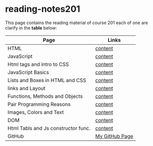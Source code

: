 # reading-notes201

This page contains the reading material of course 201 each of one are clarify in the **table** below:

| Page                                | Links                                                                                   |
| ----------------------------------- | --------------------------------------------------------------------------------------- |
| HTML                                | [content](https://mohammed-khamees.github.io/reading-notes201/Html)                     |
| JavaScript                          | [content](https://mohammed-khamees.github.io/reading-notes201/Js)                       |
| Html tags and intro to CSS          | [content](https://mohammed-khamees.github.io/reading-notes201/StyleByHtmlAndCSS)        |
| JavaScript Basics                   | [content](https://mohammed-khamees.github.io/reading-notes201/JsBasics)                 |
| Lists and Boxes in HTML and CSS     | [content](https://mohammed-khamees.github.io/reading-notes201/ListsAndBoxs)             |
| links and Layout                    | [content](https://mohammed-khamees.github.io/reading-notes201/LinksandLayout)           |
| Functions, Methods and Objects      | [content](https://mohammed-khamees.github.io/reading-notes201/FunctionsAndmethods)      |
| Pair Programming Reasons            | [content](https://mohammed-khamees.github.io/reading-notes201/pairProgrammingReasons)   |
| Images, Colors and Text             | [content](https://mohammed-khamees.github.io/reading-notes201/imagesColorsAndText)      |
| DOM                                 | [content](https://mohammed-khamees.github.io/reading-notes201/DOM)                      |
| Html Tabls and Js constructor func. | [content](https://mohammed-khamees.github.io/reading-notes201/tablesAndConstructerFunc) |
| GitHub                              | [My GitHub Page](https://github.com/mohammed-khamees)                                   |
